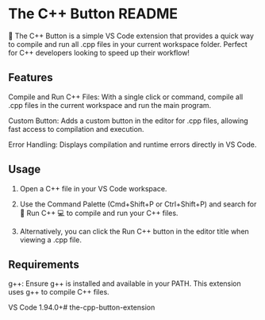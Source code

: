 # The C++ Button README

🚀 The C++ Button is a simple VS Code extension that provides a quick way to compile and run all .cpp files in your current workspace folder. Perfect for C++ developers looking to speed up their workflow!

## Features

Compile and Run C++ Files: With a single click or command, compile all .cpp files in the current workspace and run the main program.

Custom Button: Adds a custom button in the editor for .cpp files, allowing fast access to compilation and execution.

Error Handling: Displays compilation and runtime errors directly in VS Code.

## Usage

1. Open a C++ file in your VS Code workspace.

2. Use the Command Palette (Cmd+Shift+P or Ctrl+Shift+P) and search for 🚀 Run C++ 💻 to compile and run your C++ files.

3. Alternatively, you can click the Run C++ button in the editor title when viewing a .cpp file.

## Requirements

g++: Ensure g++ is installed and available in your PATH. This extension uses g++ to compile C++ files.

VS Code 1.94.0+# the-cpp-button-extension
